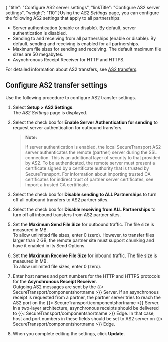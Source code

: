 {
    "title": "Configure AS2 server settings",
    "linkTitle": "Configure AS2 server settings",
    "weight": "110"
}Using the *AS2 Settings* page, you can configure the following AS2 settings that apply to all partnerships:

-   Server authentication (enable or disable). By default, server authentication is disabled.
-   Sending to and receiving from all partnerships (enable or disable). By default, sending and receiving is enabled for all partnerships.
-   Maximum file sizes for sending and receiving. The default maximum file sizes are 50 megabytes.
-   Asynchronous Receipt Receiver for HTTP and HTTPS.

For detailed information about AS2 transfers, see <a href="../../c_st_as2transfers" class="MCXref xref">AS2 transfers</a>.

## Configure AS2 transfer settings

Use the following procedure to configure AS2 transfer settings.

1.  Select **Setup > AS2 Settings**.  
    The *AS2 Settings* page is displayed.

2.  Select the check box for **Enable Server Authentication for sending** to request server authentication for outbound transfers.  

    > **Note:**
    >
    > If server authentication is enabled, the local SecureTransport AS2 server authenticates the remote (partner) server during the SSL connection. This is an additional layer of security to that provided by AS2. To be authenticated, the remote server must present a certificate signed by a certificate authority that is trusted by SecureTransport. For information about importing trusted CA certificates for indirect trust of partner server certificates, see Import a trusted CA certificate.

3.  Select the check box for **Disable sending to ALL Partnerships** to turn off all outbound transfers to AS2 partner sites.

4.  Select the check box for **Disable receiving from ALL Partnerships** to turn off all inbound transfers from AS2 partner sites.

5.  Set the **Maximum Send File Size** for outbound traffic. The file size is measured in MB.  
    To allow unlimited file sizes, enter 0 (zero). However, to transfer files larger than 2 GB, the remote partner site must support chunking and have it enabled in its Send Options.

6.  Set the **Maximum Receive File Size** for inbound traffic. The file size is measured in MB.  
    To allow unlimited file sizes, enter 0 (zero).

7.  Enter host names and port numbers for the HTTP and HTTPS protocols for the **Asynchronous Receipt Receiver**.  
    Outgoing AS2 messages are sent by the {{< SecureTransport/componentshortname >}} Server. If an asynchronous receipt is requested from a partner, the partner server tries to reach the AS2 port on the {{< SecureTransport/componentshortname >}} Server. In a two-layer architecture, asynchronous receipts should be delivered to {{< SecureTransport/componentshortname >}} Edge. In that case, host and port numbers in these fields should be set to AS2 server on {{< SecureTransport/componentshortname >}} Edge.

8.  When you complete editing the settings, click **Update**.
